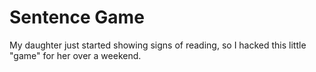 # Sentence Game

My daughter just started showing signs of reading, so I hacked this little "game" for her over a weekend.